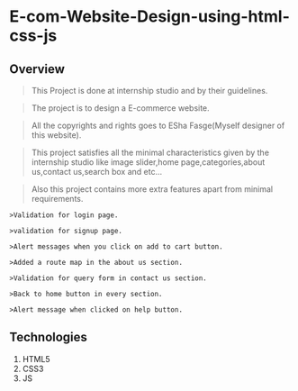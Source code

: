 # E-com-Website-Design-using-html-css-js

## Overview

>This Project is done at internship studio and by their guidelines.

>The project is to design a E-commerce website.

>All the copyrights and rights goes to ESha Fasge(Myself designer of this website).

>This project satisfies all the minimal characteristics given by the internship studio like image slider,home page,categories,about us,contact us,search box and etc...

>Also this project contains more extra features apart from minimal requirements.

	>Validation for login page.
	
	>validation for signup page.

	>Alert messages when you click on add to cart button.
	
	>Added a route map in the about us section.
	
	>Validation for query form in contact us section.
	
	>Back to home button in every section.
	
	>Alert message when clicked on help button.
	
## Technologies
1. HTML5
2. CSS3
3. JS


